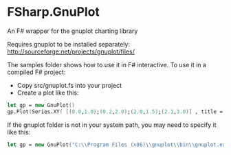 FSharp.GnuPlot
==============

An F# wrapper for the gnuplot charting library

Requires gnuplot to be installed separately: http://sourceforge.net/projects/gnuplot/files/

The samples folder shows how to use it in F# interactive. To use it in a compiled F# project:
* Copy src/gnuplot.fs into your project
* Create a plot like this:

```fsharp
let gp = new GnuPlot()
gp.Plot(Series.XY( [(0.0,1.0);(0.2,2.0);(2.0,1.5);(2.1,3.0)] , title = "Some xy plot"))
```
If the gnuplot folder is not in your system path, you may need to specify it like this:
```fsharp
let gp = new GnuPlot("C:\\Program Files (x86)\\gnuplot\\bin\\gnuplot.exe")
```